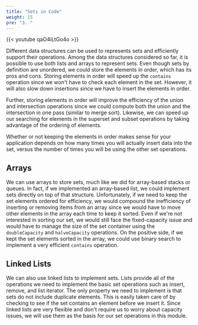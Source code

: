 ```yaml
---
title: "Sets in Code"
weight: 15
pre: "3. "
---
```

{{< youtube qaO4iLtGo4o  >}}

Different data structures can be used to represents sets and efficiently support their operations. Among the data structures considered so far, it is possible to use both lists and arrays to represent sets. Even though sets by definition are unordered, we could store the elements in order, which has its pros and cons. Storing elements in order will speed up the `contains` operation since we won't have to check each element in the set. However, it will also slow down insertions since we have to insert the elements in order. 

Further, storing elements in order will improve the efficiency of the union and intersection operations since we could compute both the union and the intersection in one pass (similar to merge sort). Likewise, we can speed up our searching for elements in the superset and subset operations by taking advantage of the ordering of elements.

Whether or not keeping the elements in order makes sense for your application depends on how many times you will actually insert data into the set, versus the number of times you will be using the other set operations.

## Arrays

We can use arrays to store sets, much like we did for array-based stacks or queues. In fact, if we implemented an array-based list, we could implement sets directly on top of that structure. Unfortunately, if we need to keep the set elements ordered for efficiency, we would compound the inefficiency of inserting or removing items from an array since we would have to move other elements in the array each time to keep it sorted. Even if we're not interested in sorting our set, we would still face the fixed-capacity issue and would have to manage the size of the set container using the `doubleCapacity` and `halveCapacity` operations. On the positive side, if we kept the set elements sorted in the array, we could use binary search to implement a very efficient `contains` operation.

## Linked Lists

We can also use linked lists to implement sets. Lists provide all of the operations we need to implement the basic set operations such as insert, remove, and list iterator.  The only property we need to implement is that sets do not include duplicate elements. This is easily taken care of by checking to see if the set contains an element before we insert it. Since linked lists are very flexible and don't require us to worry about capacity issues, we will use them as the basis for our set operations in this module.
